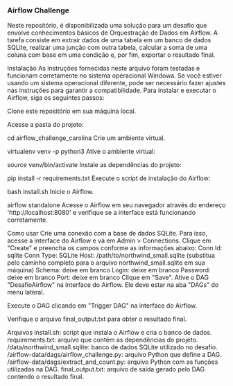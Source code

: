 ### Airflow Challenge
Neste repositório, é disponibilizada uma solução para um desafio que envolve conhecimentos básicos de Orquestração de Dados em Airflow. A tarefa consiste em extrair dados de uma tabela em um banco de dados SQLite, realizar uma junção com outra tabela, calcular a soma de uma coluna com base em uma condição e, por fim, exportar o resultado final.

Instalação
As instruções fornecidas neste arquivo foram testadas e funcionam corretamente no sistema operacional Windowa. Se você estiver usando um sistema operacional diferente, pode ser necessário fazer ajustes nas instruções para garantir a compatibilidade.
Para instalar e executar o Airflow, siga os seguintes passos:

Clone este repositório em sua máquina local.

Acesse a pasta do projeto:

cd airflow_challenge_carolina
Crie um ambiente virtual.

virtualenv venv -p python3
Ative o ambiente virtual:

source venv/bin/activate
Instale as dependências do projeto:

pip install -r requirements.txt
Execute o script de instalação do Airflow:

bash install.sh
Inicie o Airflow.

airflow standalone
Acesse o Airflow em seu navegador através do endereço 'http://localhost:8080' e verifique se a interface está funcionando corretamente.

Como usar
Crie uma conexão com a base de dados SQLite. Para isso, acesse a interface do Airflow e vá em Admin > Connections. Clique em "Create" e preencha os campos conforme as informações abaixo:
Conn Id: sqlite
Conn Type: SQLite
Host: /path/to/northwind_small.sqlite (substitua pelo caminho completo para o arquivo northwind_small.sqlite em sua máquina)
Schema: deixe em branco
Login: deixe em branco
Password: deixe em branco
Port: deixe em branco
Clique em "Save".
Ative o DAG "DesafioAirflow" na interface do Airflow. Ele deve estar na aba "DAGs" do menu lateral.

Execute o DAG clicando em "Trigger DAG" na interface do Airflow.

Verifique o arquivo final_output.txt para obter o resultado final.

Arquivos
install.sh: script que instala o Airflow e cria o banco de dados.
requirements.txt: arquivo que contém as dependências do projeto.
/data/northwind_small.sqlite: banco de dados SQLite utilizado no desafio.
/airflow-data/dags/airflow_challenge.py: arquivo Python que define a DAG.
/airflow-data/dags/extract_and_count.py: arquivo Python com as funções utilizadas na DAG.
final_output.txt: arquivo de saída gerado pelo DAG contendo o resultado final.